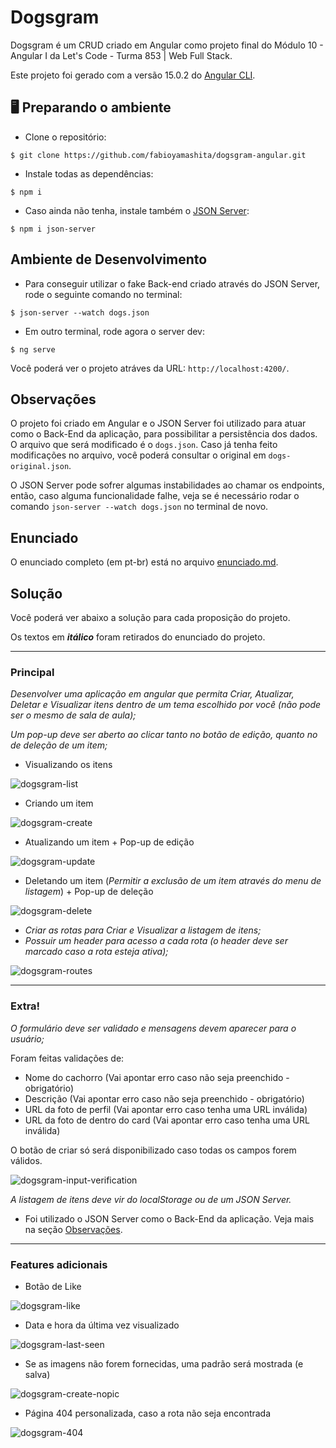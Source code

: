 # Dogsgram

Dogsgram é um CRUD criado em Angular como projeto final do Módulo 10 - Angular I da Let's Code - Turma 853 | Web Full Stack.

Este projeto foi gerado com a versão 15.0.2 do [Angular CLI](https://github.com/angular/angular-cli).

## 🖥️ Preparando o ambiente

- Clone o repositório:

```
$ git clone https://github.com/fabioyamashita/dogsgram-angular.git
```

- Instale todas as dependências:

```
$ npm i
```

- Caso ainda não tenha, instale também o [JSON Server](https://www.npmjs.com/package/json-server):

```
$ npm i json-server
```

## Ambiente de Desenvolvimento

- Para conseguir utilizar o fake Back-end criado através do JSON Server, rode o seguinte comando no terminal:

```
$ json-server --watch dogs.json
```

- Em outro terminal, rode agora o server dev:

```
$ ng serve
```

Você poderá ver o projeto atráves da URL: `http://localhost:4200/`.

## Observações

O projeto foi criado em Angular e o JSON Server foi utilizado para atuar como o Back-End da aplicação, para possibilitar a persistência dos dados. O arquivo que será modificado é o `dogs.json`. Caso já tenha feito modificações no arquivo, você poderá consultar o original em `dogs-original.json`.

O JSON Server pode sofrer algumas instabilidades ao chamar os endpoints, então, caso alguma funcionalidade falhe, veja se é necessário rodar o comando `json-server --watch dogs.json` no terminal de novo.

## Enunciado

O enunciado completo (em pt-br) está no arquivo [enunciado.md](https://github.com/fabioyamashita/dogsgram-angular/blob/main/enunciado.md).

## Solução

Você poderá ver abaixo a solução para cada proposição do projeto. 

Os textos em ***itálico*** foram retirados do enunciado do projeto.

<hr>

### Principal

*Desenvolver uma aplicação em angular que permita Criar, Atualizar, Deletar e Visualizar itens dentro de um tema escolhido por você (não pode ser o mesmo de sala de aula);*

*Um pop-up deve ser aberto ao clicar tanto no botão de edição, quanto no de deleção de um item;*

- Visualizando os itens  
  
![dogsgram-list](https://user-images.githubusercontent.com/98363297/207473989-6df11c6e-909d-45a9-99f1-d2e6ca8ec8fa.gif)

- Criando um item  

![dogsgram-create](https://user-images.githubusercontent.com/98363297/207473998-1f1e1a4a-f8bd-4f25-8ad5-053817a99ce7.gif)

- Atualizando um item + Pop-up de edição  

![dogsgram-update](https://user-images.githubusercontent.com/98363297/207474777-85ee8a04-77b7-4cae-b44b-7d06207efa40.gif)

- Deletando um item (*Permitir a exclusão de um item através do menu de listagem*) + Pop-up de deleção  

![dogsgram-delete](https://user-images.githubusercontent.com/98363297/207474793-42c5ecc5-0d51-4034-bb95-83dab9dd5189.gif)

- *Criar as rotas para Criar e Visualizar a listagem de itens;*
- *Possuir um header para acesso a cada rota (o header deve ser marcado caso a rota esteja ativa);*  

![dogsgram-routes](https://user-images.githubusercontent.com/98363297/207476238-4991fd34-b420-484d-a905-f287956d6b5e.gif)

<hr>

### Extra!

*O formulário deve ser validado e mensagens devem aparecer para o usuário;*

Foram feitas validações de:
- Nome do cachorro (Vai apontar erro caso não seja preenchido - obrigatório)
- Descrição (Vai apontar erro caso não seja preenchido - obrigatório)
- URL da foto de perfil (Vai apontar erro caso tenha uma URL inválida)
- URL da foto de dentro do card (Vai apontar erro caso tenha uma URL inválida)

O botão de criar só será disponibilizado caso todas os campos forem válidos.  

![dogsgram-input-verification](https://user-images.githubusercontent.com/98363297/207476526-509c85dc-5319-4d15-b41e-4950e5643c1d.gif)

*A listagem de itens deve vir do localStorage ou de um JSON Server.*
- Foi utilizado o JSON Server como o Back-End da aplicação. Veja mais na seção [Observações](#observações).

<hr>

### Features adicionais
- Botão de Like  

![dogsgram-like](https://user-images.githubusercontent.com/98363297/207476623-d17b42e1-da0d-4410-8f41-122e9fa850fe.gif)

- Data e hora da última vez visualizado  

![dogsgram-last-seen](https://user-images.githubusercontent.com/98363297/207476658-f10ef347-05b2-4f93-b8e9-66bd671593d8.gif)

- Se as imagens não forem fornecidas, uma padrão será mostrada (e salva)  

![dogsgram-create-nopic](https://user-images.githubusercontent.com/98363297/207476673-71e475af-8497-4597-8b0c-52a344d7b753.gif)

- Página 404 personalizada, caso a rota não seja encontrada  

![dogsgram-404](https://user-images.githubusercontent.com/98363297/207477758-1891f647-2c17-44b2-9921-da77aace5e76.gif)

